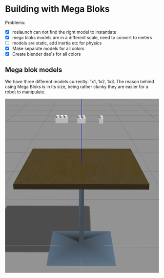 # Building with Mega Bloks

Problems:

- [x] roslaunch can not find the right model to instantiate
- [x] mega bloks models are in a different scale, need to convert to meters
- [ ] models are static, add inertia etc for physics
- [x] Make separate models for all colors
- [x] Create blender dae's for all colors

## Mega blok models

We have three different models currently: 1x1, 1x2, 1x3. The reason behind using Mega Bloks is in its size, being rather clunky they are easier for a robot to manipulate.

![image](pictures/megabloks_on_table.png "Mega bloks on a table in Gazebo")
